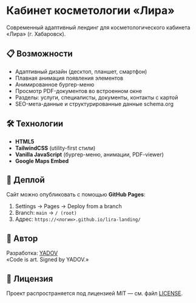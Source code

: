 # Кабинет косметологии «Лира»

Современный адаптивный лендинг для косметологического кабинета «Лира» (г. Хабаровск).

## 📋 Возможности
- Адаптивный дизайн (десктоп, планшет, смартфон)
- Плавная анимация появления элементов
- Анимированное бургер-меню
- Просмотр PDF-документов во встроенном окне
- Разделы: услуги, специалисты, документы, контакты с картой
- SEO-мета-данные и структурированные данные schema.org

## 🛠 Технологии
- **HTML5**
- **TailwindCSS** (utility-first стили)
- **Vanilla JavaScript** (бургер-меню, анимации, PDF-viewer)
- **Google Maps Embed**

## 🚀 Деплой
Сайт можно опубликовать с помощью **GitHub Pages**:
1. Settings → Pages → Deploy from a branch  
2. Branch: `main` → `/ (root)`  
3. Адрес: `https://<логин>.github.io/lira-landing/`

## 👤 Автор
Разработка: [YADOV](https://github.com/IV-YADOV)  
«Code is art. Signed by YADOV.»

## 📜 Лицензия
Проект распространяется под лицензией MIT — см. файл [LICENSE](LICENSE).
